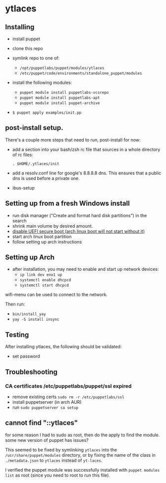 # ytlaces

## Installing

* install puppet
* clone this repo
* symlink repo to one of:
  * `/opt/puppetlabs/puppet/modules/ytlaces`
  * `/etc/puppet/code/environments/standalone_puppet/modules`
* install the following modules:
  *  `puppet module install puppetlabs-vcsrepo`
  *  `puppet module install puppetlabs-apt`
  *  `puppet module install puppet-archive`

* `$ puppet apply examples/init.pp`

## post-install setup.

There's a couple more steps that need to run, post-install for now:

* add a section into your bash/zsh rc file that sources in a whole directory of rc files:

  `. $HOME/.ytlaces/init`

* add a resolv.conf line for google's 8.8.8.8 dns. This ensures that a public dns is used before a private one.
* ibus-setup

## Setting up from a fresh Windows install

* run disk manager ("Create and format hard disk partitions") in the search
* shrink main volume by desired amount.
* [disable UEFI secure boot (arch linux boot will not start without it)](https://wiki.archlinux.org/index.php/Dual_boot_with_Windows#UEFI_Secure_Boot)
* start arch linux boot partition
* follow setting up arch instructions

## Setting up Arch

* after installation, you may need to enable and start up network devices:
  - `ip link dev eno1 up`
  - `systemctl enable dhcpcd`
  - `systemctl start dhcpcd`

wifi-menu can be used to connect to the network.

Then run:

- `bin/install_yay`
- `yay -S install insync`

## Testing

After installing ytlaces, the following should be validated:

* set password

## Troubleshooting

### CA certificates /etc/puppetlabs/puppet/ssl expired

- remove existing certs `sudo rm -r /etc/puppetlabs/ssl`
- install puppetserver (in arch AUR)
- run `sudo puppetserver ca setup`

## cannot find "::ytlaces"

for some reason I had to sudo as root, then do the apply to find the module. some new version of puppet has issues?

This seemed to be fixed by symlinking `ytlaces` into the `/usr/share/puppet/modules` directory, or by fixing the name of the class in `./metadata.json` to `ytlaces` instead of `yt-laces`.

I verified the puppet module was successfully installed with `puppet modules list` as root (since you need to root to run this file).